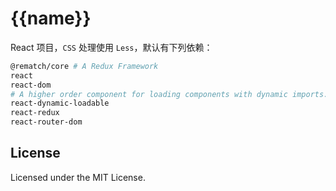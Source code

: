 {{name}}
===

React 项目，`CSS` 处理使用 `Less`，默认有下列依赖：

```bash
@rematch/core # A Redux Framework
react
react-dom
# A higher order component for loading components with dynamic imports.
react-dynamic-loadable
react-redux
react-router-dom
```

## License

Licensed under the MIT License.
